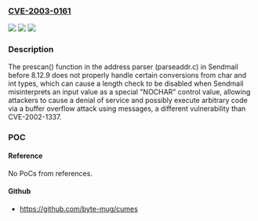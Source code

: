 ### [CVE-2003-0161](https://cve.mitre.org/cgi-bin/cvename.cgi?name=CVE-2003-0161)
![](https://img.shields.io/static/v1?label=Product&message=n%2Fa&color=blue)
![](https://img.shields.io/static/v1?label=Version&message=n%2Fa&color=blue)
![](https://img.shields.io/static/v1?label=Vulnerability&message=n%2Fa&color=brighgreen)

### Description

The prescan() function in the address parser (parseaddr.c) in Sendmail before 8.12.9 does not properly handle certain conversions from char and int types, which can cause a length check to be disabled when Sendmail misinterprets an input value as a special "NOCHAR" control value, allowing attackers to cause a denial of service and possibly execute arbitrary code via a buffer overflow attack using messages, a different vulnerability than CVE-2002-1337.

### POC

#### Reference
No PoCs from references.

#### Github
- https://github.com/byte-mug/cumes

